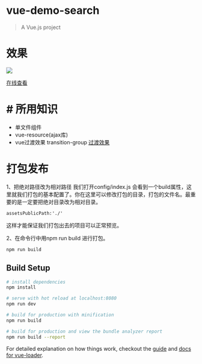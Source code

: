# vue-demo-search

> A Vue.js project

# 效果
![](http://on891bjlf.bkt.clouddn.com/vue/687474703a2f2f70312e6271696d672e636f6d2f3536373537312f313966323462313734336336626639302e706e67.png)

[在线查看]()

# # 所用知识
- 单文件组件
- vue-resource(ajax库)
- vue过渡效果 transition-group
[过渡效果](https://cn.vuejs.org/v2/guide/transitions.html#概述)


# 打包发布

1、把绝对路径改为相对路径 我们打开config/index.js 会看到一个build属性，这里就我们打包的基本配置了。你在这里可以修改打包的目录，打包的文件名。最重要的是一定要把绝对目录改为相对目录。
```
assetsPublicPath:'./'

```
这样才能保证我们打包出去的项目可以正常预览。

2、在命令行中用npm run build 进行打包。
```
npm run build

```


## Build Setup

``` bash
# install dependencies
npm install

# serve with hot reload at localhost:8080
npm run dev

# build for production with minification
npm run build

# build for production and view the bundle analyzer report
npm run build --report
```

For detailed explanation on how things work, checkout the [guide](http://vuejs-templates.github.io/webpack/) and [docs for vue-loader](http://vuejs.github.io/vue-loader).
